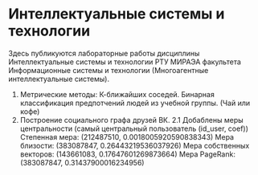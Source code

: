 # Интеллектуальные системы и технологии

Здесь публикуются лабораторные работы дисциплины Интеллектуальные системы и технологии РТУ МИРАЭА факультета Информационные системы и технологии (Многоагентные интеллектуальные системы).

1. Метрические методы: К-ближайших соседей. Бинарная классификация предпотчений людей из учебной группы. (Чай или кофе)
2. Построение социального графа друзей ВК.
2.1 Добаблены меры центральности (самый центральный пользователь (id_user, coef))
Степенная мера: (212487510, 0.0018005920590838343)
Мера близости: (383087847, 0.26443219536037926)
Мера собственных векторов: (143661083, 0.17647601269873664)
Мера PageRank: (383087847, 0.31437900016234956)
